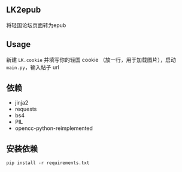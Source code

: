## LK2epub
将轻国论坛页面转为epub
## Usage
新建 `LK.cookie` 并填写你的轻国 cookie （放一行，用于加载图片），启动`main.py`，输入帖子 url
## 依赖

* jinja2
* requests
* bs4
* PIL
* opencc-python-reimplemented

## 安装依赖

    pip install -r requirements.txt
